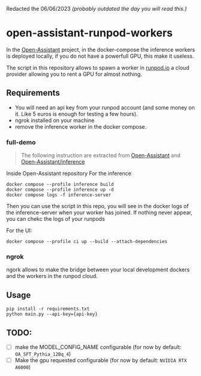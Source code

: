 Redacted the 06/06/2023 _(probably outdated the day you will read this.)_

# open-assistant-runpod-workers
 
In the [Open-Assistant](https://github.com/LAION-AI/Open-Assistant) project, in the docker-compose the inference workers is deployed locally, if you do not have a powerfull GPU, this make it useless.

The script in this repository allows to spawn a worker in [runpod.io](https://www.runpod.io/) a cloud provider allowing you to rent a GPU for almost nothing.

## Requirements

- You will need an api key from your runpod account (and some money on it. Like 5 euros is enough for testing a few hours).
- ngrok installed on your machine
- remove the inference worker in the docker compose.

### full-demo

> The following instruction are extracted from [Open-Assistant](https://github.com/LAION-AI/Open-Assistant) and [Open-Assistant/inference](https://github.com/LAION-AI/Open-Assistant/tree/main/inference)

Inside Open-Assistant repository
For the inference
````shell
docker compose --profile inference build
docker compose --profile inference up -d
docker compose logs -f inference-server
````

Then you can use the script in this repo, you will see in the docker logs of the inference-server when your worker has joined.
If nothing never appear, you can chekc the logs of your runpods

For the UI:
````shell
docker compose --profile ci up --build --attach-dependencies
````

### ngrok

ngork allows to make the bridge between your local development dockers and the workers in the runpod cloud.

## Usage

````shell
pip install -r requirements.txt
python main.py --api-key={api-key}
````


## TODO:

- [ ] make the MODEL_CONFIG_NAME configurable (for now by default: `OA_SFT_Pythia_12Bq_4`)
- [ ] Make the gpu requested configurable (for now by default: `NVIDIA RTX A6000`)